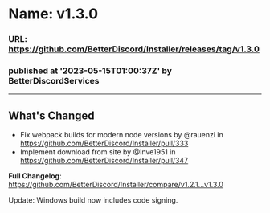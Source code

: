 # Name: v1.3.0 
### URL: https://github.com/BetterDiscord/Installer/releases/tag/v1.3.0
### published at '2023-05-15T01:00:37Z' by BetterDiscordServices
---
## What's Changed
* Fix webpack builds for modern node versions by @rauenzi in https://github.com/BetterDiscord/Installer/pull/333
* Implement download from site by @Inve1951 in https://github.com/BetterDiscord/Installer/pull/347

**Full Changelog**: https://github.com/BetterDiscord/Installer/compare/v1.2.1...v1.3.0

Update: Windows build now includes code signing.
